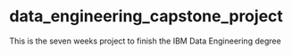# data_engineering_capstone_project
This is the seven weeks project to finish the IBM Data Engineering degree
